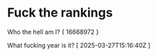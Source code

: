 # Fuck the rankings

Who the hell am I?
{ 16668972 }

What fucking year is it?
[ 2025-03-27T15:16:40Z ]
